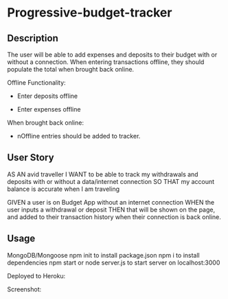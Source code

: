 # Progressive-budget-tracker

## Description

The user will be able to add expenses and deposits to their budget with or without a connection. When entering transactions offline, they should populate the total when brought back online.

Offline Functionality:


* Enter deposits offline


* Enter expenses offline


When brought back online:

* nOffline entries should be added to tracker.

## User Story

AS AN avid traveller
I WANT to be able to track my withdrawals and deposits with or without a data/internet connection
SO THAT my account balance is accurate when I am traveling

GIVEN a user is on Budget App without an internet connection
WHEN the user inputs a withdrawal or deposit
THEN that will be shown on the page, and added to their transaction history when their connection is back online.

## Usage

MongoDB/Mongoose
npm init to install package.json
npm i to install dependencies
npm start or node server.js to start server on localhost:3000

Deployed to Heroku:

Screenshot: